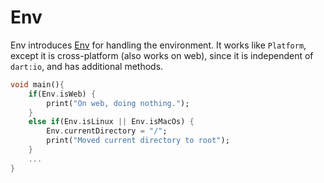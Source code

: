 # Env

Env introduces [Env](https://pub.dev/documentation/rust/latest/rust/Env-class.html) for handling the environment. It works like `Platform`,
except it is cross-platform (also works on web), since it is independent of `dart:io`, and has additional methods.

```dart
void main(){
    if(Env.isWeb) {
        print("On web, doing nothing.");
    }
    else if(Env.isLinux || Env.isMacOs) {
        Env.currentDirectory = "/";
        print("Moved current directory to root");
    }
    ...
}
```